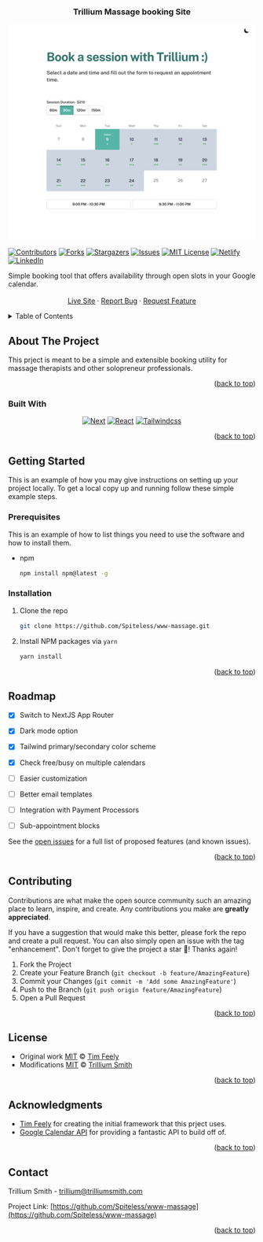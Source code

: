 <!-- <a name="readme-top"></a>

## Hello world! 👋

This is my first project. I’m Tim, currently an out-of-work Product Manager. Gotta love 2023. I’ve worked at companies like Google, Meta and Tripadvisor (as a PM), but have always enjoyed hobbyist coding.

For some weird reason, I’ve been interested in a personal self-scheduling solution (like Calendly, Cal.com), but one that's simple, free, and without branding or bloat.

**So, I made my own Calendly alternative, and wanted to share with the world and walk through it.**

![Walkthrough](https://dev-to-uploads.s3.amazonaws.com/uploads/articles/oqdsguqjfg3ky4o8zjb0.gif)

The current solution is intentionally lightweight and opinionated, but hopefully flexible enough should you want to extend it.

* Requires **Google Calendar** and **Gmail** APIs _(sorry, no Outlook, iCloud; but parsing an ICS feed isn't hard to do!)_
* Supports **multiple calendars** for calculating availability.
* Only has **basic availability configuration** built in, e.g. you can specify working hours based on day of week only. 
* Currently optimized for meetings via **phone** or **Google Meet** _(vs. in-person or using resources)._

The workflow is simple enough, and we'll walk through it later, but basically:

1. A user requests an appointment.
2. The system emails you asking you to confirm or deny.
3. Once confirmed, it's emailed to the user and added to both of your calendars. 

As I mentioned, it's opinionated and designed for simple use cases for individuals in mind. 😁

Some technical notes:
* Uses Next.js 13 and Typescript with Tailwind.
* Has (some) testing on the more trickier functions.
* Uses minimal libraries. For instance, I built my own lightweight wrapper to hit Google APIs directly to avoid importing `googleapis`. 
* Probably has some over-engineered bits that feel nice, like `lru-cache` limiting on API endpoints, a more intuitive timezone selection piece, and formatted emails. 

I welcome feedback and suggestions; and have fun!

See related post at https://dev.to/timfee/build-and-host-your-own-calendy-like-scheduling-page-using-nextjs-and-google-apis-5ack


![tailwind-nextjs-banner](/public/static/images/twitter-card.png)

# Welcome to my massage therapy booking site :)

![GitHub last commit](https://img.shields.io/github/last-commit/spiteless/www-massage)
![Website](https://img.shields.io/website?url=https%3A%2F%2Ftrilliummassage.la)


This booking tool is made with:

- [Next.js](https://nextjs.org/)
- [Tailwind CSS](https://tailwindcss.com/)

This tool is a in progress, with some imporvements being committed upstream.

## Technical Notes

See Roadmap

## Contributions

If you notice something off, or UI discrepancies please let me know either by creating a [new issue](https://github.com/Spiteless/www-massage/issues/new/choose) or making a fork to fix this issue on your own. Either is welcome and encouraged! -->


<a name="readme-top"></a>

<h3 align="center">Trillium Massage booking Site</h3>

<div align="center">
<a href="https://trilliumsmith.com">
 <picture>
  <source media="(prefers-color-scheme: dark)" srcset="public/banner_dark.png">
  <img width="561" alt="image" src="public/banner_light.png">
 </picture>
 </a>
</div>




<!-- PROJECT SHIELDS -->
<!--
*** I'm using markdown "reference style" links for readability.
*** Reference links are enclosed in brackets [ ] instead of parentheses ( ).
*** See the bottom of this document for the declaration of the reference variables
*** for contributors-url, forks-url, etc. This is an optional, concise syntax you may use.
*** https://www.markdownguide.org/basic-syntax/#reference-style-links
-->
[![Contributors][contributors-shield]][contributors-url]
[![Forks][forks-shield]][forks-url]
[![Stargazers][stars-shield]][stars-url]
[![Issues][issues-shield]][issues-url]
[![MIT License][license-shield]][license-url]
[![Netlify][netlify-shield]][Site-url]
[![LinkedIn][linkedin-shield]](https://www.linkedin.com/in/trilliumsmith/)




<div align="center">
  <p align="center">
    <div align="left">
    Simple booking tool that offers availability through open slots in your Google calendar. 
    </div>
    <br />
    <a href="https://trilliummassage.la">Live Site</a>
    ·
    <a href="https://github.com/Spiteless/www-massage/issues/new?labels=bug&template=bug-report---.md">Report Bug</a>
    ·
    <a href="https://github.com/Spiteless/www-massage/issues/new?labels=enhancement&template=feature-request---.md">Request Feature</a>
  </p>
</div>

<!-- TABLE OF CONTENTS -->
<details>
  <summary>Table of Contents</summary>
  <ol>
    <li>
      <a href="#about-the-project">About The Project</a>
      <ul>
        <li><a href="#built-with">Built With</a></li>
      </ul>
    </li>
    <li>
      <a href="#getting-started">Getting Started</a>
      <ul>
        <!-- <li><a href="#prerequisites">Prerequisites</a></li> -->
        <li><a href="#installation">Installation</a></li>
      </ul>
    </li>
    <!-- <li><a href="#usage">Usage</a></li> -->
    <li><a href="#roadmap">Roadmap</a></li>
    <li><a href="#contributing">Contributing</a></li>
    <li><a href="#license">License</a></li>
    <li><a href="#acknowledgments">Acknowledgments</a></li>
    <li><a href="#contact">Contact</a></li>
  </ol>
</details>



<!-- ABOUT THE PROJECT -->
## About The Project

This prject is meant to be a simple and extensible booking utility for massage therapists and other solopreneur professionals. 

<p align="right">(<a href="#readme-top">back to top</a>)</p>



### Built With

<div align="center">

[![Next][Next.js]][Next-url]
[![React][React.js]][React-url]
[![Tailwindcss][Tailwindcss.com]][JQuery-url] 
</div>

<p align="right">(<a href="#readme-top">back to top</a>)</p>



<!-- GETTING STARTED -->
## Getting Started

This is an example of how you may give instructions on setting up your project locally.
To get a local copy up and running follow these simple example steps.

### Prerequisites

This is an example of how to list things you need to use the software and how to install them.

* npm
  ```sh
  npm install npm@latest -g
  ```

### Installation

1. Clone the repo
   ```sh
   git clone https://github.com/Spiteless/www-massage.git
   ```
2. Install NPM packages via `yarn`
   ```sh
   yarn install
   ```

<p align="right">(<a href="#readme-top">back to top</a>)</p>



<!-- USAGE EXAMPLES -->


<!-- ## Usage -->
<!-- Fill in later -->
<!-- <p align="right">(<a href="#readme-top">back to top</a>)</p> -->




<!-- ROADMAP -->
## Roadmap

- [x] Switch to NextJS App Router
- [x] Dark mode option
- [x] Tailwind primary/secondary color scheme 
- [x] Check free/busy on multiple calendars
- [ ] Easier customization  
- [ ] Better email templates
- [ ] Integration with Payment Processors
- [ ] Sub-appointment blocks


See the [open issues](https://github.com/Spiteless/www-massage/issues) for a full list of proposed features (and known issues).

<p align="right">(<a href="#readme-top">back to top</a>)</p>



<!-- CONTRIBUTING -->
## Contributing

Contributions are what make the open source community such an amazing place to learn, inspire, and create. Any contributions you make are **greatly appreciated**.

If you have a suggestion that would make this better, please fork the repo and create a pull request. You can also simply open an issue with the tag "enhancement".
Don't forget to give the project a star 🌟! Thanks again!

1. Fork the Project
2. Create your Feature Branch (`git checkout -b feature/AmazingFeature`)
3. Commit your Changes (`git commit -m 'Add some AmazingFeature'`)
4. Push to the Branch (`git push origin feature/AmazingFeature`)
5. Open a Pull Request

<p align="right">(<a href="#readme-top">back to top</a>)</p>



<!-- LICENSE -->
## License

- Original work [MIT](https://github.com/timfee/meet/blob/main/LICENSE) © [Tim Feely](https://github.com/timfee)
- Modifications [MIT](https://github.com/spiteless/www-massage/blob/main/LICENSE) © [Trillium Smith](http://trilliumsmith.com)



<p align="right">(<a href="#readme-top">back to top</a>)</p>


<!-- ACKNOWLEDGMENTS -->
## Acknowledgments

* [Tim Feely](https://github.com/timfee) for creating the initial framework that this prject uses.
* [Google Calendar API](https://developers.google.com/calendar/api/guides/overview) for providing a fantastic API to build off of.

<p align="right">(<a href="#readme-top">back to top</a>)</p>



<!-- CONTACT -->
## Contact

Trillium Smith - trillium@trilliumsmith.com

Project Link: [https://github.com/Spiteless/www-massage](https://github.com/Spiteless/www-massage)

<p align="right">(<a href="#readme-top">back to top</a>)</p>




<!-- MARKDOWN LINKS & IMAGES -->
<!-- https://www.markdownguide.org/basic-syntax/#reference-style-links -->
[contributors-shield]: https://img.shields.io/github/contributors/Spiteless/www-massage.svg?style=for-the-badge
[contributors-url]: https://github.com/Spiteless/www-massage/graphs/contributors
[forks-shield]: https://img.shields.io/github/forks/Spiteless/www-massage.svg?style=for-the-badge
[forks-url]: https://github.com/Spiteless/www-massage/network/members
[stars-shield]: https://img.shields.io/github/stars/Spiteless/www-massage.svg?style=for-the-badge
[stars-url]: https://github.com/Spiteless/www-massage/stargazers
[issues-shield]: https://img.shields.io/github/issues/Spiteless/www-massage.svg?style=for-the-badge
[issues-url]: https://github.com/Spiteless/www-massage/issues
[license-shield]: https://img.shields.io/github/license/Spiteless/www-massage.svg?style=for-the-badge
[license-url]: https://github.com/Spiteless/www-massage/blob/main/LICENSE.txt
[linkedin-shield]: https://img.shields.io/badge/-LinkedIn-black.svg?style=for-the-badge&logo=linkedin&colorB=555
[linkedin-url]: https://linkedin.com/in/trilliumsmith
[product-screenshot]: images/screenshot.png
[Next.js]: https://img.shields.io/badge/next.js-000000?style=for-the-badge&logo=nextdotjs&logoColor=white
[Next-url]: https://nextjs.org/
[React.js]: https://img.shields.io/badge/React-20232A?style=for-the-badge&logo=react&logoColor=61DAFB
[React-url]: https://reactjs.org/
[Vue.js]: https://img.shields.io/badge/Vue.js-35495E?style=for-the-badge&logo=vuedotjs&logoColor=4FC08D
[Vue-url]: https://vuejs.org/
[Angular.io]: https://img.shields.io/badge/Angular-DD0031?style=for-the-badge&logo=angular&logoColor=white
[Angular-url]: https://angular.io/
[Svelte.dev]: https://img.shields.io/badge/Svelte-4A4A55?style=for-the-badge&logo=svelte&logoColor=FF3E00
[Svelte-url]: https://svelte.dev/
[Laravel.com]: https://img.shields.io/badge/Laravel-FF2D20?style=for-the-badge&logo=laravel&logoColor=white
[Laravel-url]: https://laravel.com
[Bootstrap.com]: https://img.shields.io/badge/Bootstrap-563D7C?style=for-the-badge&logo=bootstrap&logoColor=white
[Bootstrap-url]: https://getbootstrap.com
[JQuery.com]: https://img.shields.io/badge/jQuery-0769AD?style=for-the-badge&logo=jquery&logoColor=white
[JQuery-url]: https://jquery.com 
[Tailwindcss.com]: https://img.shields.io/badge/Tailwind_CSS-38B2AC?style=for-the-badge&logo=tailwind-css&logoColor=white
[Tailwind-url]: https://tailwindcss.com 
[Site-url]: https://trilliummassage.la
[netlify-shield]: https://img.shields.io/netlify/6387ba9f-85f8-4149-83a0-69b7b1a33775?style=for-the-badge
